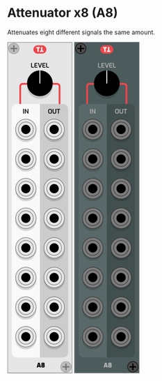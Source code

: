 # Attenuator x8 (A8)
Attenuates eight different signals the same amount.

![Default theme](https://github.com/thomassidor/tinytricks/blob/master/module-screenshots/default/A8.png?raw=true)
![River bed theme](https://github.com/thomassidor/tinytricks/blob/master/module-screenshots/river-bed/A8.png?raw=true)

